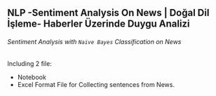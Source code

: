 ## NLP -Sentiment Analysis On News | Doğal Dil İşleme- Haberler Üzerinde Duygu Analizi

###### *Sentiment Analysis with `Naive Bayes` Classification on News* 
Including 2 file:
- Notebook
- Excel Format File for Collecting sentences from News.
